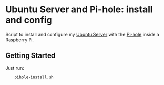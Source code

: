 # Ubuntu Server and Pi-hole: install and config

Script to install and configure my [Ubuntu Server](https://ubuntu.com/download/raspberry-pi) with the [Pi-hole](https://pi-hole.net) inside a Raspberry Pi.


## Getting Started

Just run:

```sh
    pihole-install.sh
```
